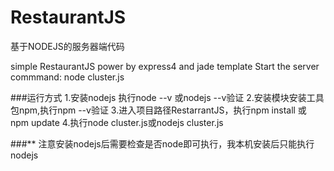 # RestaurantJS
基于NODEJS的服务器端代码


simple RestaurantJS power by express4 and jade template
Start the server commmand:  node cluster.js

###运行方式
1.安装nodejs 执行node --v 或nodejs --v验证
2.安装模块安装工具包npm,执行npm --v验证
3.进入项目路径RestarrantJS，执行npm install 或 npm update
4.执行node cluster.js或nodejs cluster.js

###** 注意安装nodejs后需要检查是否node即可执行，我本机安装后只能执行nodejs
